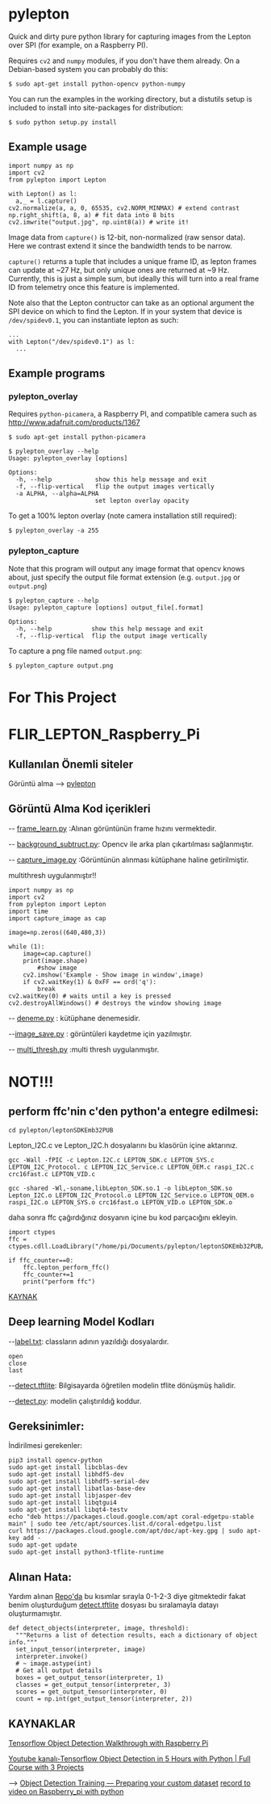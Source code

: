 # pylepton

Quick and dirty pure python library for capturing images from the Lepton over SPI (for example, on a Raspberry PI).

Requires `cv2` and `numpy` modules, if you don't have them already. On a Debian-based system you can probably do this:

    $ sudo apt-get install python-opencv python-numpy

You can run the examples in the working directory, but a distutils setup is included to install into site-packages for distribution:

    $ sudo python setup.py install

## Example usage

    import numpy as np
    import cv2
    from pylepton import Lepton

    with Lepton() as l:
      a,_ = l.capture()
    cv2.normalize(a, a, 0, 65535, cv2.NORM_MINMAX) # extend contrast
    np.right_shift(a, 8, a) # fit data into 8 bits
    cv2.imwrite("output.jpg", np.uint8(a)) # write it!

Image data from `capture()` is 12-bit, non-normalized (raw sensor data). Here we contrast extend it since the bandwidth tends to be narrow.

`capture()` returns a tuple that includes a unique frame ID, as lepton frames can update at ~27 Hz, but only unique ones are returned at ~9 Hz. Currently, this is just a simple sum, but ideally this will turn into a real frame ID from telemetry once this feature is implemented.

Note also that the Lepton contructor can take as an optional argument the SPI device on which to find the Lepton. If in your system that device is `/dev/spidev0.1`, you can instantiate lepton as such:

    ...
    with Lepton("/dev/spidev0.1") as l:
      ...

## Example programs

### pylepton_overlay

Requires `python-picamera`, a Raspberry PI, and compatible camera such as http://www.adafruit.com/products/1367

    $ sudo apt-get install python-picamera

    $ pylepton_overlay --help
    Usage: pylepton_overlay [options]

    Options:
      -h, --help            show this help message and exit
      -f, --flip-vertical   flip the output images vertically
      -a ALPHA, --alpha=ALPHA
                            set lepton overlay opacity

To get a 100% lepton overlay (note camera installation still required):

    $ pylepton_overlay -a 255

### pylepton_capture

Note that this program will output any image format that opencv knows about, just specify the output file format extension (e.g. `output.jpg` or `output.png`)

    $ pylepton_capture --help
    Usage: pylepton_capture [options] output_file[.format]

    Options:
      -h, --help           show this help message and exit
      -f, --flip-vertical  flip the output image vertically

To capture a png file named `output.png`:

    $ pylepton_capture output.png
    
    
# For This Project
# FLIR_LEPTON_Raspberry_Pi

## Kullanılan Önemli siteler

Görüntü alma --> [pylepton](https://github.com/groupgets/pylepton.git)

##  Görüntü Alma Kod içerikleri

-- [frame_learn.py]() :Alınan görüntünün frame hızını vermektedir.

-- [background_subtruct.py](): Opencv ile arka plan çıkartılması sağlanmıştır.

-- [capture_image.py]() :Görüntünün alınması kütüphane haline getirilmiştir. 

multithresh uygulanmıştır!!

```
import numpy as np
import cv2
from pylepton import Lepton
import time
import capture_image as cap

image=np.zeros((640,480,3))

while (1):
	image=cap.capture()
	print(image.shape)
		#show image
	cv2.imshow('Example - Show image in window',image)	
	if cv2.waitKey(1) & 0xFF == ord('q'):
		break 
cv2.waitKey(0) # waits until a key is pressed
cv2.destroyAllWindows() # destroys the window showing image
```

-- [deneme.py]() : kütüphane denemesidir.

--[image_save.py]() : görüntüleri kaydetme için yazılmıştır.

-- [multi_thresh.py]() :multi thresh uygulanmıştır.

# NOT!!!

## perform ffc'nin c'den python'a entegre edilmesi:


`cd pylepton/leptonSDKEmb32PUB`

Lepton_I2C.c ve Lepton_I2C.h dosyalarını bu klasörün içine aktarınız.

`gcc -Wall -fPIC -c Lepton.I2C.c LEPTON_SDK.c LEPTON_SYS.c LEPTON_I2C_Protocol. c LEPTON_I2C_Service.c LEPTON_OEM.c
raspi_I2C.c crc16fast.c LEPTON_VID.c`

`gcc -shared -Wl,-soname,libLepton_SDK.so.1 -o libLepton_SDK.so Lepton_I2C.o LEPTON_I2C_Protocol.o LEPTON_I2C_Service.o LEPTON_OEM.o raspi_I2C.o LEPTON_SYS.o crc16fast.o LEPTON_VID.o LEPTON_SDK.o`

daha sonra ffc çağırdığınız dosyanın içine bu kod parçacığını ekleyin.

```
import ctypes
ffc = ctypes.cdll.LoadLibrary("/home/pi/Documents/pylepton/leptonSDKEmb32PUB/libLepton_SDK.so")
```
```
if ffc_counter==0:
	ffc.lepton_perform_ffc()
	ffc_counter+=1
	print("perform ffc")
```
[KAYNAK](https://groups.google.com/g/flir-lepton/c/i8rq6g7wZuQ)
## Deep learning Model Kodları

--[label.txt](): classların adının yazıldığı dosyalardır.

```
open
close
last

```
--[detect.tftlite](): Bilgisayarda öğretilen  modelin tflite dönüşmüş halidir.

--[detect.py](): modelin çalıştırıldığ koddur.

## Gereksinimler:
İndirilmesi gerekenler:

```
pip3 install opencv-python 
sudo apt-get install libcblas-dev
sudo apt-get install libhdf5-dev
sudo apt-get install libhdf5-serial-dev
sudo apt-get install libatlas-base-dev
sudo apt-get install libjasper-dev 
sudo apt-get install libqtgui4 
sudo apt-get install libqt4-testv
echo "deb https://packages.cloud.google.com/apt coral-edgetpu-stable main" | sudo tee /etc/apt/sources.list.d/coral-edgetpu.list
curl https://packages.cloud.google.com/apt/doc/apt-key.gpg | sudo apt-key add -
sudo apt-get update
sudo apt-get install python3-tflite-runtime

```
## Alınan Hata:
Yardım alınan [Repo'da](https://github.com/nicknochnack/TFODRPi) bu kısımlar sırayla 0-1-2-3 diye gitmektedir fakat benim oluşturduğum [detect.tftlite]() dosyası bu sıralamayla datayı oluşturmamıştır. 

```
def detect_objects(interpreter, image, threshold):
  """Returns a list of detection results, each a dictionary of object info."""
  set_input_tensor(interpreter, image)
  interpreter.invoke()
  # ~ image.astype(int)
  # Get all output details
  boxes = get_output_tensor(interpreter, 1)
  classes = get_output_tensor(interpreter, 3)
  scores = get_output_tensor(interpreter, 0)
  count = np.int(get_output_tensor(interpreter, 2))

```
## KAYNAKLAR
[Tensorflow Object Detection Walkthrough with Raspberry Pi](https://github.com/nicknochnack/TFODRPi)

[Youtube kanalı-Tensorflow Object Detection in 5 Hours with Python | Full Course with 3 Projects](https://www.youtube.com/watch?v=yqkISICHH-U)

--> [Object Detection Training — Preparing your custom dataset](https://medium.com/deepquestai/object-detection-training-preparing-your-custom-dataset-6248679f0d1d)
[record to video on Raspberry_pi with python](http://www.learningaboutelectronics.com/Articles/How-to-record-video-Python-OpenCV.php)
    
    
